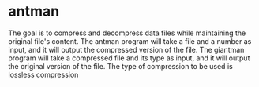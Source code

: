# antman

The goal is to compress and decompress data files while maintaining the original file's content. The antman program will take a file and a number as input, and it will output the compressed version of the file. The giantman program will take a compressed file and its type as input, and it will output the original version of the file. The type of compression to be used is lossless compression

